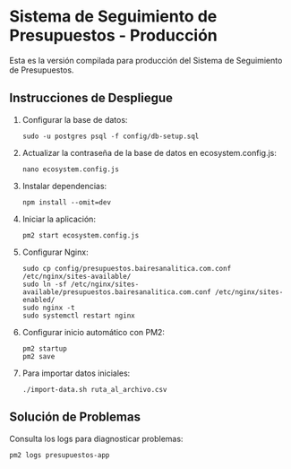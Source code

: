# Sistema de Seguimiento de Presupuestos - Producción

Esta es la versión compilada para producción del Sistema de Seguimiento de Presupuestos.

## Instrucciones de Despliegue

1. Configurar la base de datos:
   ```
   sudo -u postgres psql -f config/db-setup.sql
   ```

2. Actualizar la contraseña de la base de datos en ecosystem.config.js:
   ```
   nano ecosystem.config.js
   ```

3. Instalar dependencias:
   ```
   npm install --omit=dev
   ```

4. Iniciar la aplicación:
   ```
   pm2 start ecosystem.config.js
   ```

5. Configurar Nginx:
   ```
   sudo cp config/presupuestos.bairesanalitica.com.conf /etc/nginx/sites-available/
   sudo ln -sf /etc/nginx/sites-available/presupuestos.bairesanalitica.com.conf /etc/nginx/sites-enabled/
   sudo nginx -t
   sudo systemctl restart nginx
   ```

6. Configurar inicio automático con PM2:
   ```
   pm2 startup
   pm2 save
   ```

7. Para importar datos iniciales:
   ```
   ./import-data.sh ruta_al_archivo.csv
   ```

## Solución de Problemas

Consulta los logs para diagnosticar problemas:
```
pm2 logs presupuestos-app
```
